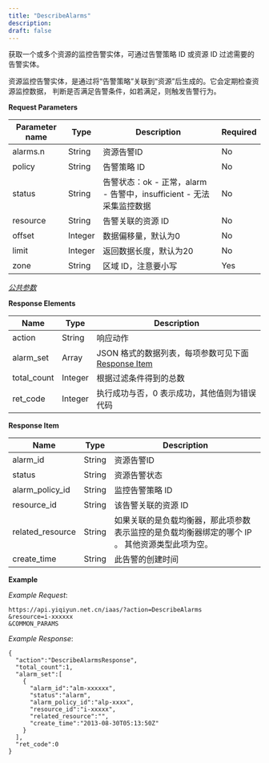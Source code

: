 ```yaml
---
title: "DescribeAlarms"
description: 
draft: false
---
```


获取一个或多个资源的监控告警实体，可通过告警策略 ID 或资源 ID 过滤需要的告警实体。

资源监控告警实体，是通过将“告警策略”关联到“资源”后生成的。它会定期检查资源监控数据， 判断是否满足告警条件，如若满足，则触发告警行为。

**Request Parameters**

| Parameter name | Type | Description | Required |
| --- | --- | --- | --- |
| alarms.n | String | 资源告警ID | No |
| policy | String | 告警策略 ID | No |
| status | String | 告警状态：ok - 正常，alarm - 告警中，insufficient - 无法采集监控数据 | No |
| resource | String | 告警关联的资源 ID | No |
| offset | Integer | 数据偏移量，默认为0 | No |
| limit | Integer | 返回数据长度，默认为20 | No |
| zone | String | 区域 ID，注意要小写 | Yes |

[_公共参数_](../../../parameters/)

**Response Elements**

| Name | Type | Description |
| --- | --- | --- |
| action | String | 响应动作 |
| alarm_set | Array | JSON 格式的数据列表，每项参数可见下面 [Response Item](#response-item) |
| total_count | Integer | 根据过滤条件得到的总数 |
| ret_code | Integer | 执行成功与否，0 表示成功，其他值则为错误代码 |

**Response Item**

| Name | Type | Description |
| --- | --- | --- |
| alarm_id | String | 资源告警ID |
| status | String | 资源告警状态 |
| alarm_policy_id | String | 监控告警策略 ID |
| resource_id | String | 该告警关联的资源 ID |
| related_resource | String | 如果关联的是负载均衡器，那此项参数表示监控的是负载均衡器绑定的哪个 IP 。 其他资源类型此项为空。 |
| create_time | String | 此告警的创建时间 |

**Example**

_Example Request_:

```
https://api.yiqiyun.net.cn/iaas/?action=DescribeAlarms
&resource=i-xxxxxx
&COMMON_PARAMS
```

_Example Response_:

```
{
  "action":"DescribeAlarmsResponse",
  "total_count":1,
  "alarm_set":[
    {
      "alarm_id":"alm-xxxxxx",
      "status":"alarm",
      "alarm_policy_id":"alp-xxxx",
      "resource_id":"i-xxxxx",
      "related_resource":"",
      "create_time":"2013-08-30T05:13:50Z"
    }
  ],
  "ret_code":0
}
```
